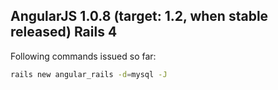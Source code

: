 AngularJS 1.0.8 (target: 1.2, when stable released) Rails 4
------------

Following commands issued so far:

~~~bash
rails new angular_rails -d=mysql -J
~~~